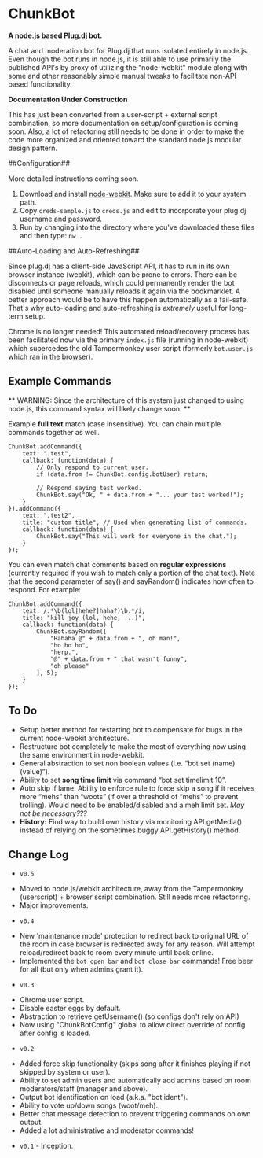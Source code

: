 ChunkBot
========

**A node.js based Plug.dj bot.**

A chat and moderation bot for Plug.dj that runs isolated entirely in node.js. Even though the bot runs in node.js, it is still able to use primarily the published API's by proxy of utilizing the "node-webkit" module along with some and other reasonably simple manual tweaks to facilitate non-API based functionality.

**Documentation Under Construction**

This has just been converted from a user-script + external script combination, so more documentation on setup/configuration is coming soon. Also, a lot of refactoring still needs to be done in order to make the code more organized and oriented toward the standard node.js modular design pattern. 

##Configuration##

More detailed instructions coming soon.

1. Download and install [node-webkit](https://github.com/rogerwang/node-webkit). Make sure to add it to your system path.
2. Copy `creds-sample.js` to `creds.js` and edit to incorporate your plug.dj username and password.
3. Run by changing into the directory where you've downloaded these files and then type: `nw .`


##Auto-Loading and Auto-Refreshing##

Since plug.dj has a client-side JavaScript API, it has to run in its own browser instance (webkit), which can be prone to errors. There can be disconnects or page reloads, which could permanently render the bot disabled until someone manually reloads it again via the bookmarklet. A better approach would be to have this happen automatically as a fail-safe. That's why auto-loading and auto-refreshing is *extremely* useful for long-term setup.

Chrome is no longer needed! This automated reload/recovery process has been facilitated now via the primary `index.js` file (running in node-webkit) which supercedes the old Tampermonkey user script (formerly `bot.user.js` which ran in the browser).


## Example Commands ##

** WARNING: Since the architecture of this system just changed to using node.js, this command syntax will likely change soon. **

Example **full text** match (case insensitive). You can chain multiple commands together as well.

	ChunkBot.addCommand({
		text: ".test",
		callback: function(data) {
			// Only respond to current user.
			if (data.from != ChunkBot.config.botUser) return;
	
			// Respond saying test worked.
			ChunkBot.say("Ok, " + data.from + "... your test worked!");
		}
	}).addCommand({
		text: ".test2",
		title: "custom title", // Used when generating list of commands.
		callback: function(data) {
			ChunkBot.say("This will work for everyone in the chat.");
		}
	});

You can even match chat comments based on **regular expressions** (currently required if you wish to match only a portion of the chat text). Note that the second parameter of say() and sayRandom() indicates how often to respond. For example:

	ChunkBot.addCommand({
		text: /.*\b(lol|hehe?|haha?)\b.*/i,
		title: "kill joy (lol, hehe, ...)",
		callback: function(data) {
			ChunkBot.sayRandom([
				"Hahaha @" + data.from + ", oh man!",
				"ho ho ho",
				"herp.",
				"@" + data.from + " that wasn't funny",
				"oh please"
			], 5);
		}
	});

## To Do ##

* Setup better method for restarting bot to compensate for bugs in the current node-webkit architecture.
* Restructure bot completely to make the most of everything now using the same environment in node-webkit.
* General abstraction to set non boolean values (i.e. “bot set (name) (value)”).
* Ability to set **song time limit** via command “bot set timelimit 10”. 
* Auto skip if lame: Ability to enforce rule to force skip a song if it receives more “mehs” than “woots” (if over a threshold of “mehs” to prevent trolling). Would need to be enabled/disabled and a meh limit set. *May not be necessary???*
* **History:** Find way to build own history via monitoring API.getMedia() instead of relying on the sometimes buggy API.getHistory() method.


## Change Log ##

* `v0.5`
 + Moved to node.js/webkit architecture, away from the Tampermonkey (userscript) + browser script combination. Still needs more refactoring.
 + Major improvements.
* `v0.4`
 + New 'maintenance mode' protection to redirect back to original URL of the room in case browser is redirected away for any reason. Will attempt reload/redirect back to room every minute until back online.
 + Implemented the  `bot open bar` and `bot close bar` commands! Free beer for all (but only when admins grant it).
* `v0.3`
 + Chrome user script.
 + Disable easter eggs by default.
 + Abstraction to retrieve getUsername() (so configs don't rely on API)
 + Now using "ChunkBotConfig" global to allow direct override of config after config is loaded.
* `v0.2`
 + Added force skip functionality (skips song after it finishes playing if not skipped by system or user).
 + Ability to set admin users and automatically add admins based on room moderators/staff (manager and above).
 + Output bot identification on load (a.k.a. "bot ident").
 + Ability to vote up/down songs (woot/meh).
 + Better chat message detection to prevent triggering commands on own output.
 + Added a lot administrative and moderator commands! 
* `v0.1` - Inception.